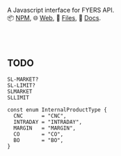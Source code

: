 A Javascript interface for FYERS API.<br>
📦 [NPM](https://www.npmjs.com/package/extra-fyers),
🌐 [Web](https://www.npmjs.com/package/extra-fyers.web),
📜 [Files](https://unpkg.com/extra-fyers/),
📰 [Docs](https://nodef.github.io/extra-fyers/).

<br>
<br>


## TODO

```
SL-MARKET?
SL-LIMIT?
SLMARKET
SLLIMIT

const enum InternalProductType {
  CNC      = "CNC",
  INTRADAY = "INTRADAY",
  MARGIN   = "MARGIN",
  CO       = "CO",
  BO       = "BO",
}
```
